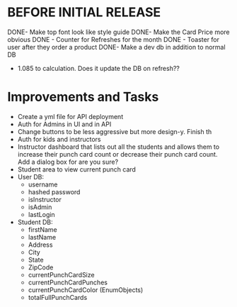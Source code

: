 # BEFORE INITIAL RELEASE

DONE- Make top font look like style guide
DONE- Make the Card Price more obvious
DONE - Counter for Refreshes for the month
DONE - Toaster for user after they order a product
DONE- Make a dev db in addition to normal DB

- 1.085 to calculation. Does it update the DB on refresh??

# Improvements and Tasks

- Create a yml file for API deployment
- Auth for Admins in UI and in API
- Change buttons to be less aggressive but more design-y. Finish th
- Auth for kids and instructors
- Instructor dashboard that lists out all the students and allows them to increase their punch card count or decrease their punch card count. Add a dialog box for are you sure?
- Student area to view current punch card
- User DB:
  - username
  - hashed password
  - isInstructor
  - isAdmin
  - lastLogin
- Student DB:
  - firstName
  - lastName
  - Address
  - City
  - State
  - ZipCode
  - currentPunchCardSize
  - currentPunchCardPunches
  - currentPunchCardColor (EnumObjects)
  - totalFullPunchCards
